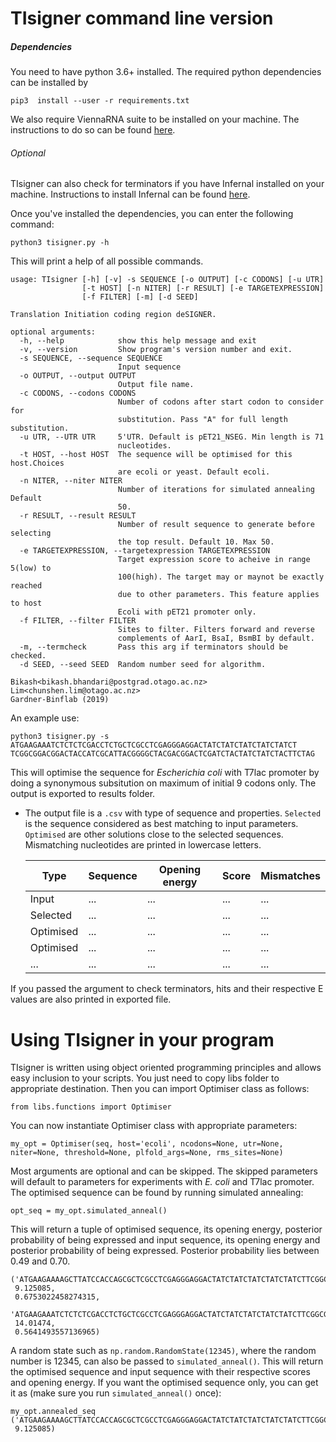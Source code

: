 
# TIsigner command line version

##### Dependencies
You need to have python 3.6+ installed. The required python dependencies can be installed by

```pip3  install --user -r requirements.txt ```

We also require ViennaRNA suite to be installed on your machine. The instructions to do so can be found [here](https://www.tbi.univie.ac.at/RNA/documentation.html#install).
###### Optional
TIsigner can also check for terminators if you have Infernal installed on your machine. Instructions to install Infernal can be found [here](http://eddylab.org/infernal/).

Once you've installed the dependencies, you can enter the following command:

```python3 tisigner.py -h```

This will print a help of all possible commands. 
```
usage: TIsigner [-h] [-v] -s SEQUENCE [-o OUTPUT] [-c CODONS] [-u UTR]
                [-t HOST] [-n NITER] [-r RESULT] [-e TARGETEXPRESSION]
                [-f FILTER] [-m] [-d SEED]

Translation Initiation coding region deSIGNER.

optional arguments:
  -h, --help            show this help message and exit
  -v, --version         Show program's version number and exit.
  -s SEQUENCE, --sequence SEQUENCE
                        Input sequence
  -o OUTPUT, --output OUTPUT
                        Output file name.
  -c CODONS, --codons CODONS
                        Number of codons after start codon to consider for
                        substitution. Pass "A" for full length substitution.
  -u UTR, --UTR UTR     5'UTR. Default is pET21_NSEG. Min length is 71
                        nucleotides.
  -t HOST, --host HOST  The sequence will be optimised for this host.Choices
                        are ecoli or yeast. Default ecoli.
  -n NITER, --niter NITER
                        Number of iterations for simulated annealing Default
                        50.
  -r RESULT, --result RESULT
                        Number of result sequence to generate before selecting
                        the top result. Default 10. Max 50.
  -e TARGETEXPRESSION, --targetexpression TARGETEXPRESSION
                        Target expression score to acheive in range 5(low) to
                        100(high). The target may or maynot be exactly reached
                        due to other parameters. This feature applies to host
                        Ecoli with pET21 promoter only.
  -f FILTER, --filter FILTER
                        Sites to filter. Filters forward and reverse
                        complements of AarI, BsaI, BsmBI by default.
  -m, --termcheck       Pass this arg if terminators should be checked.
  -d SEED, --seed SEED  Random number seed for algorithm.

Bikash<bikash.bhandari@postgrad.otago.ac.nz> Lim<chunshen.lim@otago.ac.nz>
Gardner-Binflab (2019)
```

An example use:

```python3 tisigner.py -s ATGAAGAAATCTCTCTCGACCTCTGCTCGCCTCGAGGGAGGACTATCTATCTATCTATCTATCT```
```TCGGCGGACGGACTACCATCGCATTACGGGGCTACGACGGACTCGATCTACTATCTATCTACTTCTAG```

This will optimise the sequence for *Escherichia coli* with T7lac promoter by doing a synonymous subsitution on maximum of initial 9 codons only. The output is exported to results folder.


 - The output file is a ```.csv``` with type of sequence and properties. ```Selected``` is the sequence considered as best matching to input parameters. ```Optimised``` are other solutions close to the selected sequences. Mismatching nucleotides are printed in lowercase letters.
 
    | Type | Sequence | Opening energy | Score | Mismatches|
    | ------ | ------ | ------ | ------ | ------ |
    | Input | ... | ... | ... | ... |
    | Selected | ... | ... | ... | ... |
    | Optimised | ... | ... | ... | ... |
    | Optimised | ... | ... | ... | ... |
    | ... | ... | ... | ... | ... |
    
If you passed the argument to check terminators, hits and their respective E values are also printed in exported file. 
    
# Using TIsigner in your program
TIsigner is written using object oriented programming principles and allows easy inclusion to your scripts. You just need to copy libs folder to appropriate destination. Then you can import Optimiser class as follows:

```from libs.functions import Optimiser```

You can now instantiate Optimiser class with appropriate parameters:

```my_opt = Optimiser(seq, host='ecoli', ncodons=None, utr=None, niter=None, threshold=None, plfold_args=None, rms_sites=None)```

Most arguments are optional and can be skipped. The skipped parameters will default to parameters for experiments with *E. coli* and T7lac promoter. The optimised sequence can be found by running simulated annealing:

```opt_seq = my_opt.simulated_anneal()```

This will return a tuple of optimised sequence, its opening energy, posterior probability of being expressed and input sequence, its opening energy and posterior probability of being expressed. Posterior probability lies between 0.49 and 0.70. 
```
('ATGAAGAAAAGCTTATCCACCAGCGCTCGCCTCGAGGGAGGACTATCTATCTATCTATCTATCTTCGGCGGACGGACTACCATCGCATTACGGGGCTACGACGGACTCGATCTACTATCTATCTACTTCTAG',
 9.125085,
 0.6753022458274315,
 'ATGAAGAAATCTCTCTCGACCTCTGCTCGCCTCGAGGGAGGACTATCTATCTATCTATCTATCTTCGGCGGACGGACTACCATCGCATTACGGGGCTACGACGGACTCGATCTACTATCTATCTACTTCTAG',
 14.01474,
 0.5641493557136965)
 ```

A random state such as ```np.random.RandomState(12345)```, where the random number is 12345, can also be passed to ```simulated_anneal()```. This will return the optimised sequence and input sequence with their respective scores and opening energy. If you want the optimised sequence only, you can get it as (make sure you run ```simulated_anneal()``` once):

```
my_opt.annealed_seq
('ATGAAGAAAAGCTTATCCACCAGCGCTCGCCTCGAGGGAGGACTATCTATCTATCTATCTATCTTCGGCGGACGGACTACCATCGCATTACGGGGCTACGACGGACTCGATCTACTATCTATCTACTTCTAG',
 9.125085)
```
